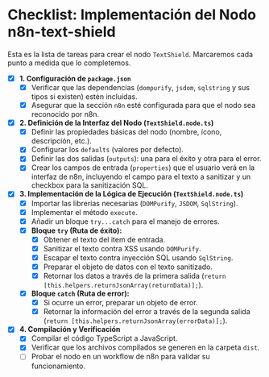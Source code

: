 # Checklist: Implementación del Nodo n8n-text-shield

Esta es la lista de tareas para crear el nodo `TextShield`. Marcaremos cada punto a medida que lo completemos.

- [x] **1. Configuración de `package.json`**
    - [x] Verificar que las dependencias (`dompurify`, `jsdom`, `sqlstring` y sus tipos si existen) estén incluidas.
    - [x] Asegurar que la sección `n8n` esté configurada para que el nodo sea reconocido por n8n.

- [x] **2. Definición de la Interfaz del Nodo (`TextShield.node.ts`)**
    - [x] Definir las propiedades básicas del nodo (nombre, ícono, descripción, etc.).
    - [x] Configurar los `defaults` (valores por defecto).
    - [x] Definir las dos salidas (`outputs`): una para el éxito y otra para el error.
    - [x] Crear los campos de entrada (`properties`) que el usuario verá en la interfaz de n8n, incluyendo el campo para el texto a sanitizar y un checkbox para la sanitización SQL.

- [x] **3. Implementación de la Lógica de Ejecución (`TextShield.node.ts`)**
    - [x] Importar las librerías necesarias (`DOMPurify`, `JSDOM`, `SqlString`).
    - [x] Implementar el método `execute`.
    - [x] Añadir un bloque `try...catch` para el manejo de errores.
    - [x] **Bloque `try` (Ruta de éxito):**
        - [x] Obtener el texto del item de entrada.
        - [x] Sanitizar el texto contra XSS usando `DOMPurify`.
        - [x] Escapar el texto contra inyección SQL usando `SqlString`.
        - [x] Preparar el objeto de datos con el texto sanitizado.
        - [x] Retornar los datos a través de la primera salida (`return [this.helpers.returnJsonArray(returnData)];`).
    - [x] **Bloque `catch` (Ruta de error):**
        - [x] Si ocurre un error, preparar un objeto de error.
        - [x] Retornar la información del error a través de la segunda salida (`return [this.helpers.returnJsonArray(errorData)];`).

- [x] **4. Compilación y Verificación**
    - [x] Compilar el código TypeScript a JavaScript.
    - [x] Verificar que los archivos compilados se generen en la carpeta `dist`.
    - [ ] Probar el nodo en un workflow de n8n para validar su funcionamiento.

